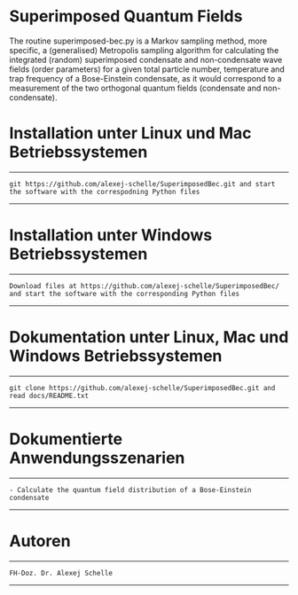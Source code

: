 # Superimposed Quantum Fields
The routine superimposed-bec.py is a Markov sampling method, more specific, a (generalised) Metropolis sampling algorithm for calculating the integrated (random) superimposed condensate and non-condensate wave fields (order parameters) for a given total particle number, temperature and trap frequency of a Bose-Einstein condensate, as it would correspond to a measurement of the two orthogonal quantum fields (condensate and non-condensate).


# Installation unter Linux und Mac Betriebssystemen
**************************************************************************************************************************************
    git https://github.com/alexej-schelle/SuperimposedBec.git and start the software with the correspodning Python files
**************************************************************************************************************************************

# Installation unter Windows Betriebssystemen
**************************************************************************************************************************************
    Download files at https://github.com/alexej-schelle/SuperimposedBec/ and start the software with the corresponding Python files
**************************************************************************************************************************************

# Dokumentation unter Linux, Mac und Windows Betriebssystemen
**************************************************************************************************************************************
    git clone https://github.com/alexej-schelle/SuperimposedBec.git and read docs/README.txt
**************************************************************************************************************************************

# Dokumentierte Anwendungsszenarien
**************************************************************************************************************************************

    - Calculate the quantum field distribution of a Bose-Einstein condensate
    
**************************************************************************************************************************************

# Autoren

**************************************************************************************************************************************

    FH-Doz. Dr. Alexej Schelle

**************************************************************************************************************************************

